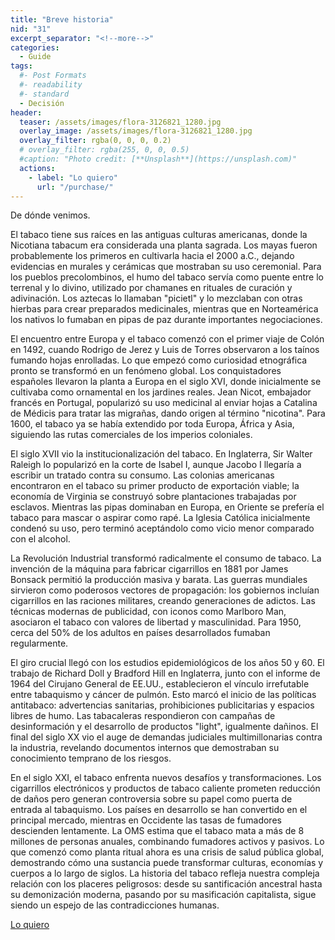 ```yaml
---
title: "Breve historia"
nid: "31"
excerpt_separator: "<!--more-->"
categories:
  - Guide
tags:
  #- Post Formats
  #- readability
  #- standard
  - Decisión
header:
  teaser: /assets/images/flora-3126821_1280.jpg
  overlay_image: /assets/images/flora-3126821_1280.jpg
  overlay_filter: rgba(0, 0, 0, 0.2)
  # overlay_filter: rgba(255, 0, 0, 0.5)
  #caption: "Photo credit: [**Unsplash**](https://unsplash.com)"
  actions:
    - label: "Lo quiero"
      url: "/purchase/"
---
```


De dónde venimos.

<!--more-->

El tabaco tiene sus raíces en las antiguas culturas americanas, donde la Nicotiana tabacum era considerada una planta sagrada. Los mayas fueron probablemente los primeros en cultivarla hacia el 2000 a.C., dejando evidencias en murales y cerámicas que mostraban su uso ceremonial. Para los pueblos precolombinos, el humo del tabaco servía como puente entre lo terrenal y lo divino, utilizado por chamanes en rituales de curación y adivinación. Los aztecas lo llamaban "picietl" y lo mezclaban con otras hierbas para crear preparados medicinales, mientras que en Norteamérica los nativos lo fumaban en pipas de paz durante importantes negociaciones.

El encuentro entre Europa y el tabaco comenzó con el primer viaje de Colón en 1492, cuando Rodrigo de Jerez y Luis de Torres observaron a los taínos fumando hojas enrolladas. Lo que empezó como curiosidad etnográfica pronto se transformó en un fenómeno global. Los conquistadores españoles llevaron la planta a Europa en el siglo XVI, donde inicialmente se cultivaba como ornamental en los jardines reales. Jean Nicot, embajador francés en Portugal, popularizó su uso medicinal al enviar hojas a Catalina de Médicis para tratar las migrañas, dando origen al término "nicotina". Para 1600, el tabaco ya se había extendido por toda Europa, África y Asia, siguiendo las rutas comerciales de los imperios coloniales.

El siglo XVII vio la institucionalización del tabaco. En Inglaterra, Sir Walter Raleigh lo popularizó en la corte de Isabel I, aunque Jacobo I llegaría a escribir un tratado contra su consumo. Las colonias americanas encontraron en el tabaco su primer producto de exportación viable; la economía de Virginia se construyó sobre plantaciones trabajadas por esclavos. Mientras las pipas dominaban en Europa, en Oriente se prefería el tabaco para mascar o aspirar como rapé. La Iglesia Católica inicialmente condenó su uso, pero terminó aceptándolo como vicio menor comparado con el alcohol.

La Revolución Industrial transformó radicalmente el consumo de tabaco. La invención de la máquina para fabricar cigarrillos en 1881 por James Bonsack permitió la producción masiva y barata. Las guerras mundiales sirvieron como poderosos vectores de propagación: los gobiernos incluían cigarrillos en las raciones militares, creando generaciones de adictos. Las técnicas modernas de publicidad, con iconos como Marlboro Man, asociaron el tabaco con valores de libertad y masculinidad. Para 1950, cerca del 50% de los adultos en países desarrollados fumaban regularmente.

El giro crucial llegó con los estudios epidemiológicos de los años 50 y 60. El trabajo de Richard Doll y Bradford Hill en Inglaterra, junto con el informe de 1964 del Cirujano General de EE.UU., establecieron el vínculo irrefutable entre tabaquismo y cáncer de pulmón. Esto marcó el inicio de las políticas antitabaco: advertencias sanitarias, prohibiciones publicitarias y espacios libres de humo. Las tabacaleras respondieron con campañas de desinformación y el desarrollo de productos "light", igualmente dañinos. El final del siglo XX vio el auge de demandas judiciales multimillonarias contra la industria, revelando documentos internos que demostraban su conocimiento temprano de los riesgos.

En el siglo XXI, el tabaco enfrenta nuevos desafíos y transformaciones. Los cigarrillos electrónicos y productos de tabaco caliente prometen reducción de daños pero generan controversia sobre su papel como puerta de entrada al tabaquismo. Los países en desarrollo se han convertido en el principal mercado, mientras en Occidente las tasas de fumadores descienden lentamente. La OMS estima que el tabaco mata a más de 8 millones de personas anuales, combinando fumadores activos y pasivos. Lo que comenzó como planta ritual ahora es una crisis de salud pública global, demostrando cómo una sustancia puede transformar culturas, economías y cuerpos a lo largo de siglos. La historia del tabaco refleja nuestra compleja relación con los placeres peligrosos: desde su santificación ancestral hasta su demonización moderna, pasando por su masificación capitalista, sigue siendo un espejo de las contradicciones humanas.

[Lo quiero](../../purchase/)


